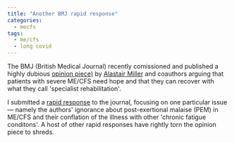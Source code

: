 ```yaml
---
title: "Another BMJ rapid response"
categories:
  - mecfs
tags:
  - me/cfs
  - long covid
---
```


The BMJ (British Medical Journal) recently comissioned and published a highly dubious [opinion piece)](https://www.bmj.com/content/389/bmj.r977) by [Alastair Miller](https://me-pedia.org/wiki/Alastair_Miller) and coauthors arguing that patients with severe ME/CFS need hope and that they can recover with what they call 'specialist rehabilitation'.

I submitted a [rapid response](https://www.bmj.com/content/389/bmj.r977/rr-6) to the journal, focusing on one particular issue — namely the authors' ignorance about post-exertional malaise (PEM) in ME/CFS and their conflation of the illness with other 'chronic fatigue conditons'. A host of other rapid responses have rightly torn the opinion piece to shreds.









 